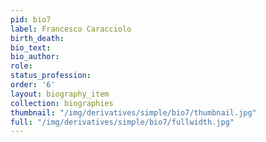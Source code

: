 ```yaml
---
pid: bio7
label: Francesco Caracciolo
birth_death:
bio_text:
bio_author:
role:
status_profession:
order: '6'
layout: biography_item
collection: biographies
thumbnail: "/img/derivatives/simple/bio7/thumbnail.jpg"
full: "/img/derivatives/simple/bio7/fullwidth.jpg"
---
```


